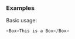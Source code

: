 ### Examples

Basic usage:

```js { "props": { "data-example": "basic" } }
<Box>This is a Box</Box>
```
